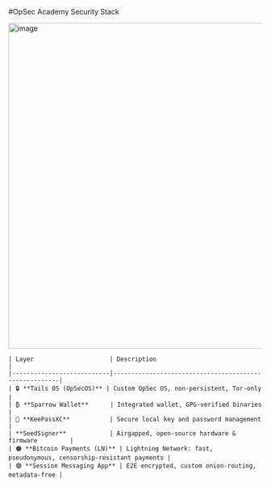  #OpSec Academy Security Stack

<img width="558" height="644" alt="image" src="https://github.com/user-attachments/assets/870dec1b-697f-468e-aafb-b83b1d959f0c" />


```
| Layer                     | Description                                           |
|---------------------------|-------------------------------------------------------|
| 🔒 **Tails OS (OpSecOS)** | Custom OpSec OS, non-persistent, Tor-only           |
| ₿ **Sparrow Wallet**      | Integrated wallet, GPG-verified binaries            |
| 🔑 **KeePassXC**           | Secure local key and password management            |
| **SeedSigner**            | Airgapped, open-source hardware & firmware         |
| 🟠 **Bitcoin Payments (LN)** | Lightning Network: fast, pseudonymous, censorship-resistant payments |
| 🟢 **Session Messaging App** | E2E encrypted, custom onion-routing, metadata-free |

```


